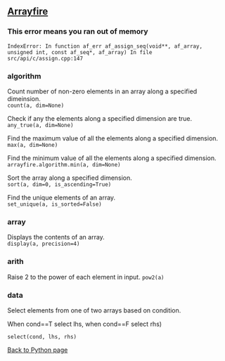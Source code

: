 ## [Arrayfire](http://arrayfire.org/arrayfire-python/index.html)

### This error means you ran out of memory

`IndexError: In function af_err af_assign_seq(void**, af_array, unsigned int, const af_seq*, af_array)
In file src/api/c/assign.cpp:147`

### algorithm
Count number of non-zero elements in an array along a specified dimeinsion.  
`count(a, dim=None)`

Check if any the elements along a specified dimension are true.  
`any_true(a, dim=None)`

Find the maximum value of all the elements along a specified dimension.
`max(a, dim=None)`

Find the minimum value of all the elements along a specified dimension.
`arrayfire.algorithm.min(a, dim=None)`

Sort the array along a specified dimension.  
`sort(a, dim=0, is_ascending=True)`

Find the unique elements of an array.  
`set_unique(a, is_sorted=False)`

### array
Displays the contents of an array.  
`display(a, precision=4)`

### arith
Raise 2 to the power of each element in input.
`pow2(a)`

### data
Select elements from one of two arrays based on condition. 

When cond==T select lhs, when cond==F select rhs)

`select(cond, lhs, rhs)`



[Back to Python page](../python.md)
